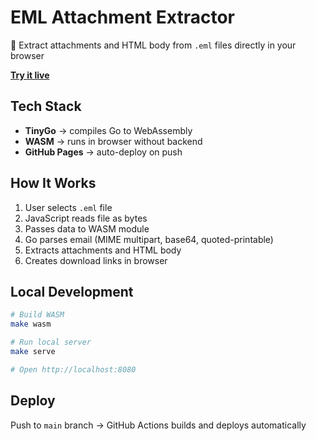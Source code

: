 # EML Attachment Extractor

🚀 Extract attachments and HTML body from `.eml` files directly in your browser

**[Try it live](https://madzohan.github.io/eml-attachment-extractor/)**

## Tech Stack

- **TinyGo** → compiles Go to WebAssembly
- **WASM** → runs in browser without backend
- **GitHub Pages** → auto-deploy on push

## How It Works

1. User selects `.eml` file
2. JavaScript reads file as bytes
3. Passes data to WASM module
4. Go parses email (MIME multipart, base64, quoted-printable)
5. Extracts attachments and HTML body
6. Creates download links in browser

## Local Development

```bash
# Build WASM
make wasm

# Run local server
make serve

# Open http://localhost:8080
```

## Deploy

Push to `main` branch → GitHub Actions builds and deploys automatically